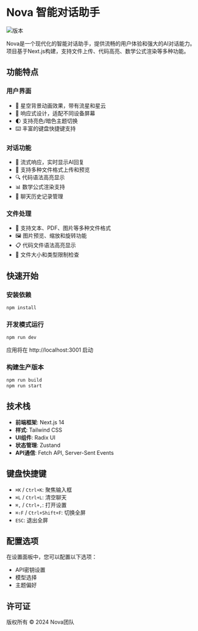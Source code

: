 # Nova 智能对话助手

![版本](https://img.shields.io/badge/版本-0.1.0-blue)

Nova是一个现代化的智能对话助手，提供流畅的用户体验和强大的AI对话能力。项目基于Next.js构建，支持文件上传、代码高亮、数学公式渲染等多种功能。

## 功能特点

### 用户界面
- 🌟 星空背景动画效果，带有流星和星云
- 🎨 响应式设计，适配不同设备屏幕
- 🌓 支持亮色/暗色主题切换
- ⌨️ 丰富的键盘快捷键支持

### 对话功能
- 💬 流式响应，实时显示AI回复
- 📁 支持多种文件格式上传和预览
- 🔍 代码语法高亮显示
- 📊 数学公式渲染支持
- 📝 聊天历史记录管理

### 文件处理
- 📄 支持文本、PDF、图片等多种文件格式
- 🖼️ 图片预览、缩放和旋转功能
- 📋 代码文件语法高亮显示
- 📎 文件大小和类型限制检查

## 快速开始

### 安装依赖
```bash
npm install
```

### 开发模式运行
```bash
npm run dev
```
应用将在 http://localhost:3001 启动

### 构建生产版本
```bash
npm run build
npm run start
```

## 技术栈
- **前端框架**: Next.js 14
- **样式**: Tailwind CSS
- **UI组件**: Radix UI
- **状态管理**: Zustand
- **API通信**: Fetch API, Server-Sent Events

## 键盘快捷键
- `⌘K` / `Ctrl+K`: 聚焦输入框
- `⌘L` / `Ctrl+L`: 清空聊天
- `⌘,` / `Ctrl+,`: 打开设置
- `⌘⇧F` / `Ctrl+Shift+F`: 切换全屏
- `ESC`: 退出全屏

## 配置选项
在设置面板中，您可以配置以下选项：
- API密钥设置
- 模型选择
- 主题偏好

## 许可证
版权所有 © 2024 Nova团队 